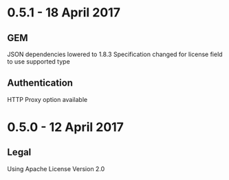# 0.5.1 - 18 April 2017

## GEM
JSON dependencies lowered to 1.8.3
Specification changed for license field to use supported type

## Authentication
HTTP Proxy option available

# 0.5.0 - 12 April 2017

## Legal
Using Apache License Version 2.0
